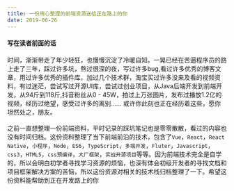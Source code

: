 ```yaml
---
title: 一份用心整理的前端资源送给正在路上的你
date: 2019-06-26
---
```

#### 写在读者前面的话
时间，渐渐带走了年少轻狂，也慢慢沉淀了冷暖自知。一晃已经在苦逼程序员的路上走了三年，踩过许多坑，熬过很深的夜，写过许多bug,看过许多优秀的博客文章，用过许多优秀的插件库，加过几个技术群，淘宝买过许多没来及看的视频资料，有过迷茫，尝试写过开源UI库，尝试过创业项目，从Java后端开发到前端开发，从94斤到118斤,抖音粉丝从0 - 45W，拍过上万张图片，发布过播放1.2亿的视频，经历过绝望，感受过许多的离别...... 或许你此刻也正在经历着这些，愿你坦然处之，朋友。
<br /><br />
之前一直想整理一份前端资料，平时记录的踩坑笔记也是零零散散，看过的内容也没有时间归档。这份资料整理了当下前端前沿的技术，包含了`Vue`，`React`，`React Native`，`小程序`，`Node`，`ES6`，`TypeScript`，`多端开发`，`Fluter`，`Javascript`，`css3`，`HTML5`，`css预编译`，`大厂框架`，`实战开源项目`等等。因为前端技术完全是自学的，所以会明白初学者寻找学习资源的烦恼，也深有体会初级开发者的寻找文档和项目框架解决方案的苦恼，所以这份资源对相关的技术栈归档整理了一下。希望这份资料能帮助到正在开发路上的你
<links/>
<!-- <sn-comment></sn-comment> -->